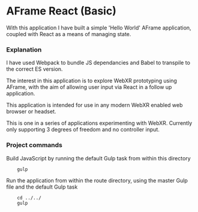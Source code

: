 # AFrame React (Basic)

With this application I have built a simple 'Hello World' AFrame application, coupled with React as a means of managing state.

### Explanation ###

I have used Webpack to bundle JS dependancies and Babel to transpile to the correct ES version.

The interest in this application is to explore WebXR prototyping using AFrame, with the aim of allowing user input via React in a follow up application.

This application is intended for use in any modern WebXR enabled web browser or headset.

This is one in a series of applications experimenting with WebXR. Currently only supporting 3 degrees of freedom and no controller input.

### Project commands ###

Build JavaScript by running the default Gulp task from within this directory
```
    gulp
```

Run the application from within the route directory, using the master Gulp file and the default Gulp task
```
    cd ../../
    gulp
```
